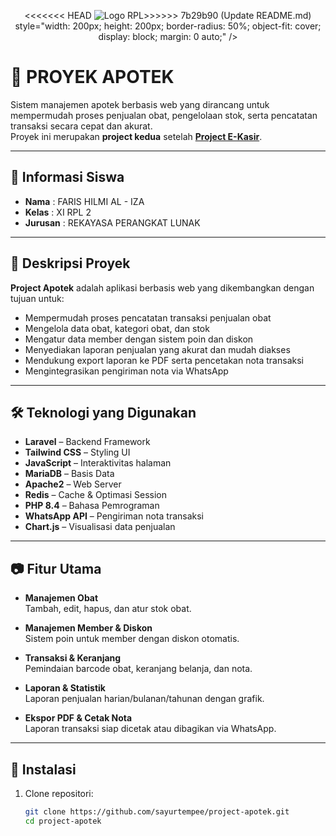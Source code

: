 <p align="center">
<<<<<<< HEAD
  <img src="public/img/RPL.png" alt="Logo RPL" 
=======
  <img src="./public/storage/img/RPL.png" alt="Logo RPL" 
>>>>>>> 7b29b90 (Update README.md)
       style="width: 200px; height: 200px; border-radius: 50%; object-fit: cover; display: block; margin: 0 auto;" />
</p>

# 💊 PROYEK APOTEK

Sistem manajemen apotek berbasis web yang dirancang untuk mempermudah proses penjualan obat, pengelolaan stok, serta pencatatan transaksi secara cepat dan akurat.  
Proyek ini merupakan **project kedua** setelah **[Project E-Kasir](https://github.com/sayurtempee/project-e-kasir)**.

---

## 📌 Informasi Siswa

-   **Nama** : FARIS HILMI AL - IZA
-   **Kelas** : XI RPL 2
-   **Jurusan** : REKAYASA PERANGKAT LUNAK

---

## 🎯 Deskripsi Proyek

**Project Apotek** adalah aplikasi berbasis web yang dikembangkan dengan tujuan untuk:

-   Mempermudah proses pencatatan transaksi penjualan obat
-   Mengelola data obat, kategori obat, dan stok
-   Mengatur data member dengan sistem poin dan diskon
-   Menyediakan laporan penjualan yang akurat dan mudah diakses
-   Mendukung export laporan ke PDF serta pencetakan nota transaksi
-   Mengintegrasikan pengiriman nota via WhatsApp

---

## 🛠️ Teknologi yang Digunakan

-   **Laravel** – Backend Framework
-   **Tailwind CSS** – Styling UI
-   **JavaScript** – Interaktivitas halaman
-   **MariaDB** – Basis Data
-   **Apache2** – Web Server
-   **Redis** – Cache & Optimasi Session
-   **PHP 8.4** – Bahasa Pemrograman
-   **WhatsApp API** – Pengiriman nota transaksi
-   **Chart.js** – Visualisasi data penjualan

---

## 📷 Fitur Utama

-   **Manajemen Obat**  
    Tambah, edit, hapus, dan atur stok obat.
-   **Manajemen Member & Diskon**  
    Sistem poin untuk member dengan diskon otomatis.

-   **Transaksi & Keranjang**  
    Pemindaian barcode obat, keranjang belanja, dan nota.

-   **Laporan & Statistik**  
    Laporan penjualan harian/bulanan/tahunan dengan grafik.

-   **Ekspor PDF & Cetak Nota**  
    Laporan transaksi siap dicetak atau dibagikan via WhatsApp.

---

## 🚀 Instalasi

1. Clone repositori:
    ```bash
    git clone https://github.com/sayurtempee/project-apotek.git
    cd project-apotek
    ```
